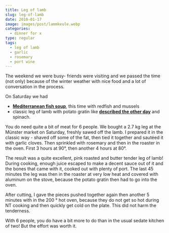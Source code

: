 ```yaml
---
title: Leg of lamb
slug: leg-of-lamb
date: 2010-01-17
image: images/post/lammkeule.webp
categories: 
  - dinner for x
type: regular
tags: 
  - leg of lamb
  - garlic
  - rosemary
  - port wine
---
```


The weekend we were busy- friends were visiting and we passed the time (not only) because of the winter weather with nice food and a lot of conversation in the process.

On Saturday we had

* **[Mediterranean fish soup](../001-11-08-mediterranean-fish-soup)**, this time with redfish and mussels 
* classic leg of lamb with potato gratin like **[described the other day](../tuna-potato-gratin)** and spinach.

You do need quite a bit of meat for 6 people. We bought a 2.7 kg leg at the Münster market on Saturday, freshly sawed off the lamb. I prepared it in the classic way - shaved off some of the fat, then tied it together and sautéed it with garlic cloves. Then sprinkled with rosemary and then in the roaster in the oven. First 3 hours at 90°, then another 4 hours at 80°.

The result was a quite excellent, pink roasted and butter tender leg of lamb! During cooking, enough juice escaped to make a decent sauce out of it and the bones that came with it, cooked out with plenty of port. The last 45 minutes the leg was then in the roaster at very low heat and covered with aluminum on the stove, because the potato gratin then had to go into the oven.

After cutting, I gave the pieces pushed together again then another 5 minutes with in the 200 ° hot oven, because they do not get so hot during NT cooking and then quickly get cold on the plate. This did not harm the tenderness.

With 6 people, you do have a bit more to do than in the usual sedate kitchen of two! But the effort was worth it.
